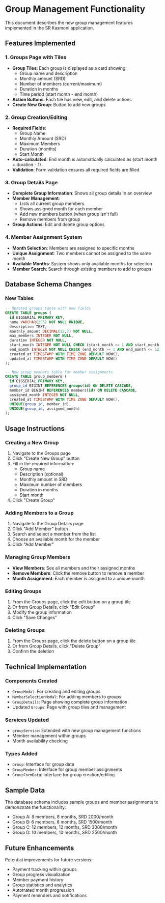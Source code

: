 # Group Management Functionality

This document describes the new group management features implemented in the SR Kasmoni application.

## Features Implemented

### 1. Groups Page with Tiles
- **Group Tiles**: Each group is displayed as a card showing:
  - Group name and description
  - Monthly amount (SRD)
  - Number of members (current/maximum)
  - Duration in months
  - Time period (start month - end month)
- **Action Buttons**: Each tile has view, edit, and delete actions
- **Create New Group**: Button to add new groups

### 2. Group Creation/Editing
- **Required Fields**:
  - Group Name
  - Monthly Amount (SRD)
  - Maximum Members
  - Duration (months)
  - Start Month
- **Auto-calculated**: End month is automatically calculated as (start month + duration - 1)
- **Validation**: Form validation ensures all required fields are filled

### 3. Group Details Page
- **Complete Group Information**: Shows all group details in an overview
- **Member Management**: 
  - Lists all current group members
  - Shows assigned month for each member
  - Add new members button (when group isn't full)
  - Remove members from group
- **Group Actions**: Edit and delete group options

### 4. Member Assignment System
- **Month Selection**: Members are assigned to specific months
- **Unique Assignment**: Two members cannot be assigned to the same month
- **Available Months**: System shows only available months for selection
- **Member Search**: Search through existing members to add to groups

## Database Schema Changes

### New Tables
```sql
-- Updated groups table with new fields
CREATE TABLE groups (
  id BIGSERIAL PRIMARY KEY,
  name VARCHAR(255) NOT NULL UNIQUE,
  description TEXT,
  monthly_amount DECIMAL(12,2) NOT NULL,
  max_members INTEGER NOT NULL,
  duration INTEGER NOT NULL,
  start_month INTEGER NOT NULL CHECK (start_month >= 1 AND start_month <= 12),
  end_month INTEGER NOT NULL CHECK (end_month >= 1 AND end_month <= 12),
  created_at TIMESTAMP WITH TIME ZONE DEFAULT NOW(),
  updated_at TIMESTAMP WITH TIME ZONE DEFAULT NOW()
);

-- New group_members table for member assignments
CREATE TABLE group_members (
  id BIGSERIAL PRIMARY KEY,
  group_id BIGINT REFERENCES groups(id) ON DELETE CASCADE,
  member_id BIGINT REFERENCES members(id) ON DELETE CASCADE,
  assigned_month INTEGER NOT NULL,
  created_at TIMESTAMP WITH TIME ZONE DEFAULT NOW(),
  UNIQUE(group_id, member_id),
  UNIQUE(group_id, assigned_month)
);
```

## Usage Instructions

### Creating a New Group
1. Navigate to the Groups page
2. Click "Create New Group" button
3. Fill in the required information:
   - Group name
   - Description (optional)
   - Monthly amount in SRD
   - Maximum number of members
   - Duration in months
   - Start month
4. Click "Create Group"

### Adding Members to a Group
1. Navigate to the Group Details page
2. Click "Add Member" button
3. Search and select a member from the list
4. Choose an available month for the member
5. Click "Add Member"

### Managing Group Members
- **View Members**: See all members and their assigned months
- **Remove Members**: Click the remove button to remove a member
- **Month Assignment**: Each member is assigned to a unique month

### Editing Groups
1. From the Groups page, click the edit button on a group tile
2. Or from Group Details, click "Edit Group"
3. Modify the group information
4. Click "Save Changes"

### Deleting Groups
1. From the Groups page, click the delete button on a group tile
2. Or from Group Details, click "Delete Group"
3. Confirm the deletion

## Technical Implementation

### Components Created
- `GroupModal`: For creating and editing groups
- `MemberSelectionModal`: For adding members to groups
- `GroupDetails`: Page showing complete group information
- Updated `Groups`: Page with group tiles and management

### Services Updated
- `groupService`: Extended with new group management functions
- Member management within groups
- Month availability checking

### Types Added
- `Group`: Interface for group data
- `GroupMember`: Interface for group member assignments
- `GroupFormData`: Interface for group creation/editing

## Sample Data

The database schema includes sample groups and member assignments to demonstrate the functionality:

- Group A: 8 members, 8 months, SRD 2000/month
- Group B: 6 members, 6 months, SRD 1500/month
- Group C: 12 members, 12 months, SRD 3000/month
- Group D: 10 members, 10 months, SRD 2500/month

## Future Enhancements

Potential improvements for future versions:
- Payment tracking within groups
- Group progress visualization
- Member payment history
- Group statistics and analytics
- Automated month progression
- Payment reminders and notifications


